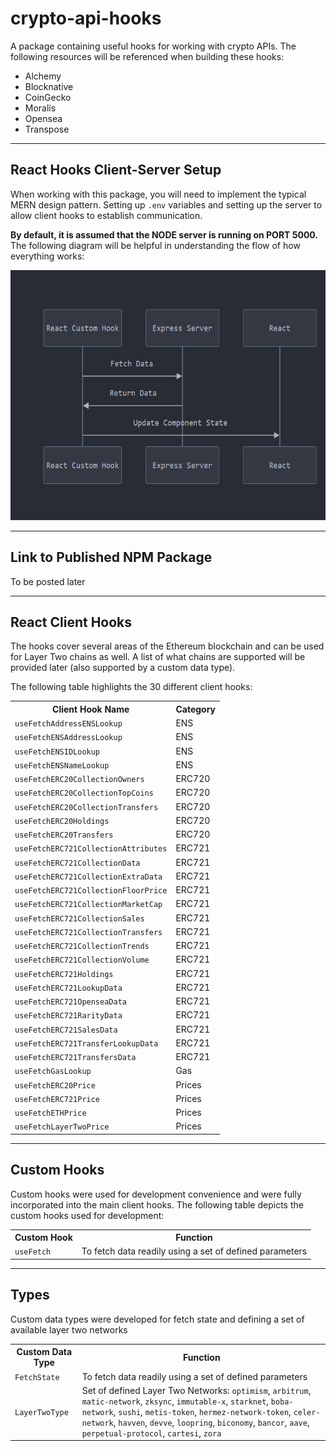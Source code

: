 # crypto-api-hooks
A package containing useful hooks for working with crypto APIs. The following resources will be referenced when building these hooks:
- Alchemy
- Blocknative
- CoinGecko
- Moralis
- Opensea
- Transpose

<hr />

## React Hooks Client-Server Setup
When working with this package, you will need to implement the typical MERN design pattern. Setting up <code>.env</code> variables and setting up the server to allow client hooks to establish communication.

<b>By default, it is assumed that the NODE server is running on PORT 5000. </b> The following diagram will be helpful in understanding the flow of how everything works:

<img src="hook-server-design.png" alt="Hook Server" width="600" height="400" />

<hr />

## Link to Published NPM Package
To be posted later

<hr />

##  React Client Hooks

The hooks cover several areas of the Ethereum blockchain and can be used for Layer Two chains as well.
A list of what chains are supported will be provided later (also supported by a custom data type).

The following table highlights the 30 different client hooks:

<table>
    <tr>
        <th>Client Hook Name</th>
        <th>Category</th>
    <tr>
    <tr>
        <td><code>useFetchAddressENSLookup</code></td>
        <td>ENS</td>
    </tr>
    <tr>
        <td><code>useFetchENSAddressLookup</code></td>
        <td>ENS</td>
    </tr>
    <tr>
        <td><code>useFetchENSIDLookup</code></td>
        <td>ENS</td>
    </tr>
    <tr>
        <td><code>useFetchENSNameLookup</code></td>
        <td>ENS</td>
    </tr>
    <tr>
        <td><code>useFetchERC20CollectionOwners</code></td>
        <td>ERC720</td>
    </tr>
    <tr>
        <td><code>useFetchERC20CollectionTopCoins</code></td>
        <td>ERC720</td>
    </tr>
    <tr>
        <td><code>useFetchERC20CollectionTransfers</code></td>
        <td>ERC720</td>
    </tr>
    <tr>
        <td><code>useFetchERC20Holdings</code></td>
        <td>ERC720</td>
    </tr>
    <tr>
        <td><code>useFetchERC20Transfers</code></td>
        <td>ERC720</td>
    </tr>
    <tr>
        <td><code>useFetchERC721CollectionAttributes</code></td>
        <td>ERC721</td>
    </tr>
    <tr>
        <td><code>useFetchERC721CollectionData</code></td>
        <td>ERC721</td>
    </tr>
    <tr>
        <td><code>useFetchERC721CollectionExtraData</code></td>
        <td>ERC721</td>
    </tr>
    <tr>
        <td><code>useFetchERC721CollectionFloorPrice</code></td>
        <td>ERC721</td>
    </tr>
    <tr>
        <td><code>useFetchERC721CollectionMarketCap</code></td>
        <td>ERC721</td>
    </tr>
    <tr>
        <td><code>useFetchERC721CollectionSales</code></td>
        <td>ERC721</td>
    </tr>
    <tr>
        <td><code>useFetchERC721CollectionTransfers</code></td>
        <td>ERC721</td>
    </tr>
    <tr>
        <td><code>useFetchERC721CollectionTrends</code></td>
        <td>ERC721</td>
    </tr>
    <tr>
        <td><code>useFetchERC721CollectionVolume</code></td>
        <td>ERC721</td>
    </tr>
    <tr>
        <td><code>useFetchERC721Holdings</code></td>
        <td>ERC721</td>
    </tr>
    <tr>
        <td><code>useFetchERC721LookupData</code></td>
        <td>ERC721</td>
    </tr>
    <tr>
        <td><code>useFetchERC721OpenseaData</code></td>
        <td>ERC721</td>
    </tr>
    <tr>
        <td><code>useFetchERC721RarityData</code></td>
        <td>ERC721</td>
    </tr>
    <tr>
        <td><code>useFetchERC721SalesData</code></td>
        <td>ERC721</td>
    </tr>
    <tr>
        <td><code>useFetchERC721TransferLookupData</code></td>
        <td>ERC721</td>
    </tr>
    <tr>
        <td><code>useFetchERC721TransfersData</code></td>
        <td>ERC721</td>
    </tr>
    <tr>
        <td><code>useFetchGasLookup</code></td>
        <td>Gas</td>
    </tr>
    <tr>
        <td><code>useFetchERC20Price</code></td>
        <td>Prices</td>
    </tr>
    <tr>
        <td><code>useFetchERC721Price</code></td>
        <td>Prices</td>
    </tr>
    <tr>
        <td><code>useFetchETHPrice</code></td>
        <td>Prices</td>
    </tr>
    <tr>
        <td><code>useFetchLayerTwoPrice</code></td>
        <td>Prices</td>
    </tr>
</table>

<hr />

## Custom Hooks
Custom hooks were used for development convenience and were fully incorporated into the main client hooks. The following table depicts the custom hooks used for development:

<table>
    <tr>
        <th>Custom Hook</th>
        <th>Function</th>
    <tr>
    <tr>
        <td><code>useFetch</code></td>
        <td>To fetch data readily using a set of defined parameters</td>
    </tr>
</table>

<hr />

## Types
Custom data types were developed for fetch state and defining a set of available layer two networks 

<table>
    <tr>
        <th>Custom Data Type</th>
        <th>Function</th>
    <tr>
    <tr>
        <td><code>FetchState</code></td>
        <td>To fetch data readily using a set of defined parameters</td>
    </tr>
    <tr>
        <td><code>LayerTwoType</code></td>
        <td>
            Set of defined Layer Two Networks: <code>optimism</code>, <code>arbitrum</code>, <code>matic-network</code>, <code>zksync</code>, <code>immutable-x</code>, <code>starknet</code>, <code>boba-network</code>, <code>sushi</code>, <code>metis-token</code>, <code>hermez-network-token</code>, <code>celer-network</code>, <code>havven</code>, <code>devve</code>, <code>loopring</code>, <code>biconomy</code>, <code>bancor</code>, <code>aave</code>, <code>perpetual-protocol</code>, <code>cartesi</code>, <code>zora</code>
        </td>
    </tr>
</table>
